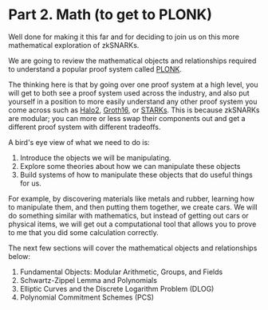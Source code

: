 # Part 2. Math (to get to PLONK)

Well done for making it this far and for deciding to join us on this more mathematical exploration of zkSNARKs.

We are going to review the mathematical objects and relationships required to understand a popular proof system called [PLONK](https://eprint.iacr.org/2019/953.pdf).

The thinking here is that by going over one proof system at a high level, you will get to both see a proof system used across the industry, and also put yourself in a position to more easily understand any other proof system you come across such as [Halo2](https://consensys.io/diligence/blog/2023/07/endeavors-into-the-zero-knowledge-halo2-proving-system), [Groth16](https://docs.pantherprotocol.io/docs/cryptographic-primitives/zk-snarks/groth16), or [STARKs](https://crypto.stackexchange.com/questions/56327/what-are-zk-starks). This is because zkSNARKs are modular; you can more or less swap their components out and get a different proof system with different tradeoffs.

A bird's eye view of what we need to do is:

1. Introduce the objects we will be manipulating.
2. Explore some theories about how we can manipulate these objects
3. Build systems of how to manipulate these objects that do useful things for us.

For example, by discovering materials like metals and rubber, learning how to manipulate them, and then putting them together, we create cars. We will do something similar with mathematics, but instead of getting out cars or physical items, we will get out a computational tool that allows you to prove to me that you did some calculation correctly.

The next few sections will cover the mathematical objects and relationships below:

1. Fundamental Objects: Modular Arithmetic, Groups, and Fields
2. Schwartz-Zippel Lemma and Polynomials
3. Elliptic Curves and the Discrete Logarithm Problem (DLOG)
4. Polynomial Commitment Schemes (PCS)
